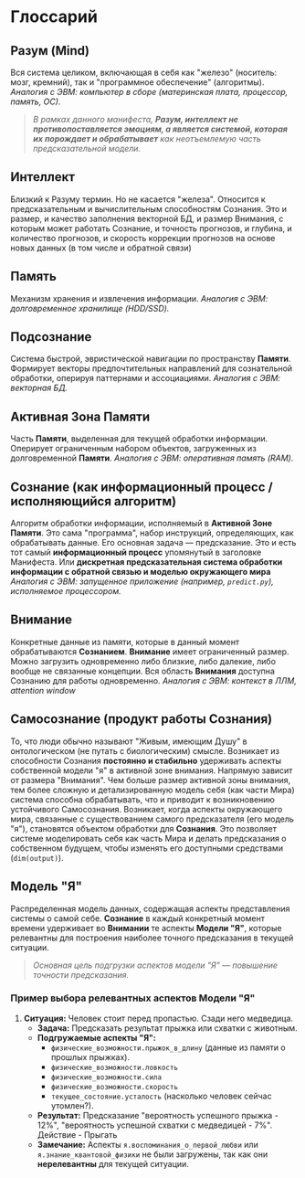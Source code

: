 # Глоссарий

## Разум (Mind)
Вся система целиком, включающая в себя как "железо" (носитель: мозг, кремний), так и "программное обеспечение" (алгоритмы). 
*Аналогия с ЭВМ: компьютер в сборе (материнская плата, процессор, память, ОС).*
> *В рамках данного манифеста, **Разум, интеллект не противопоставляется эмоциям, а является системой, которая их порождает и обрабатывает** как неотъемлемую часть предсказательной модели.*

## Интеллект
Близкий к Разуму термин. Но не касается "железа". Относится к предсказательным и вычислительным способностям Сознания. Это и размер, и качество заполнения векторной БД, и размер Внимания, с которым может работать Сознание, и точность прогнозов, и глубина, и количество прогнозов, и скорость коррекции прогнозов на основе новых данных (в том числе и обратной связи)

## Память
Механизм хранения и извлечения информации.
*Аналогия с ЭВМ: долговременное хранилище (HDD/SSD).*

## Подсознание
Система быстрой, эвристической навигации по пространству **Памяти**. Формирует векторы предпочтительных направлений для сознательной обработки, оперируя паттернами и ассоциациями. 
*Аналогия с ЭВМ: векторная БД.*

## Активная Зона Памяти
Часть **Памяти**, выделенная для текущей обработки информации. Оперирует ограниченным набором объектов, загруженных из долговременной **Памяти**.
*Аналогия с ЭВМ: оперативная память (RAM).*

## Сознание (как информационный процесс / исполняющийся алгоритм)
Алгоритм обработки информации, исполняемый в **Активной Зоне Памяти**. Это сама "программа", набор инструкций, определяющих, как обрабатывать данные. Его основная задача — предсказание. Это и есть тот самый **информационный процесс** упомянутый в заголовке Манифеста. Или **дискретная предсказательная система обработки информации с обратной связью и моделью окружающего мира**
*Аналогия с ЭВМ: запущенное приложение (например, `predict.py`), исполняемое процессором.*

## Внимание
Конкретные данные из памяти, которые в данный момент обрабатываются **Сознанием**. **Внимание** имеет ограниченный размер. Можно загрузить одновременно либо близкие, либо далекие, либо вообще не связанные концепции. Вся область **Внимания** доступна Сознанию для работы одновременно.
*Аналогия с ЭВМ: контекст в ЛЛМ, attention window*

## Самосознание (продукт работы **Сознания**)
То, что люди обычно называют "Живым, имеющим Душу" в онтологическом (не путать с биологическим) смысле. Возникает из способности Сознания **постоянно и стабильно** удерживать аспекты собственной модели "я" в активной зоне внимания. Напрямую зависит от размера "Внимания". Чем больше размер активной зоны внимания, тем более сложную и детализированную модель себя (как части Мира) система способна обрабатывать, что и приводит к возникновению устойчивого Самосознания. Возникает, когда аспекты окружающего мира, связанные с существованием самого предсказателя (его модель "я"), становятся объектом обработки для **Сознания**. Это позволяет системе моделировать себя как часть Мира и делать предсказания о собственном будущем, чтобы изменять его доступными средствами (`dim(output)`). 

## Модель "Я"
Распределенная модель данных, содержащая аспекты представления системы о самой себе. **Сознание** в каждый конкретный момент времени удерживает во **Внимании** те аспекты **Модели "Я"**, которые релевантны для построения наиболее точного предсказания в текущей ситуации.
> *Основная цель подгрузки аспектов модели "Я" — повышение точности предсказания.*

### Пример выбора релевантных аспектов Модели "Я"
1.  **Ситуация:** Человек стоит перед пропастью. Сзади него медведица.
    *   **Задача:** Предсказать результат прыжка или схватки с животным.
    *   **Подгружаемые аспекты "Я":**
        *   `физические_возможности.прыжок_в_длину` (данные из памяти о прошлых прыжках).
        *   `физические_возможности.ловкость`
        *   `физические_возможности.сила`
        *   `физические_возможности.скорость`
        *   `текущее_состояние.усталость` (насколько человек сейчас утомлен?).
    *   **Результат:** Предсказание "вероятность успешного прыжка - 12%", "вероятность успешной схватки с медведицей - 7%". Действие - Прыгать
    *   **Замечание:** Аспекты `я.воспоминания_о_первой_любви` или `я.знание_квантовой_физики` не были загружены, так как они **нерелевантны** для текущей ситуации.
